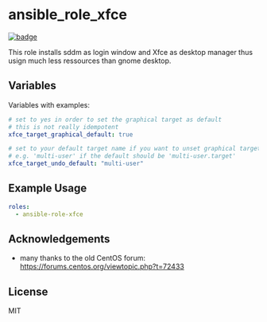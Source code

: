 # ansible_role_xfce

[![badge](https://img.shields.io/badge/Xfce-Desktop-green?logo=xfce)](https://xfce.org/)

This role installs sddm as login window and Xfce as desktop manager thus usign much less ressources than gnome desktop.

## Variables

Variables with examples:

```yml
# set to yes in order to set the graphical target as default
# this is not really idempotent
xfce_target_graphical_default: true

# set to your default target name if you want to unset graphical target
# e.g. 'multi-user' if the default should be 'multi-user.target'
xfce_target_undo_default: "multi-user"
```

## Example Usage

```yml
roles:
  - ansible-role-xfce
```

## Acknowledgements

- many thanks to the old CentOS forum: <https://forums.centos.org/viewtopic.php?t=72433>

## License

MIT

